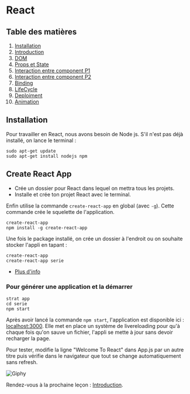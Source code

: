 # React

## Table des matières

1. [Installation](./Installation.md) 
2. [Introduction](./introduction.md) 
3. [DOM](./Dom.md)
4. [Props et State](./PropsEtState.md)
5. [Interaction entre component P1](./InteractionEntreComponentPartie1.md) 
6. [Interaction entre component P2](./InteractionEntreComponentPartie2.md) 
7. [Binding](./Binding.md)
8. [LifeCycle](./LifeCycle.md)
9. [Deploiment](./Deploiment.md)
10. [Animation](./Animations.md)


## Installation
Pour travailler en React, nous avons besoin de Node js. S'il n'est pas déjà installé, on lance le terminal :

```
sudo apt-get update
sudo apt-get install nodejs npm
```

## Create React App
- Crée un dossier pour React dans lequel on mettra tous les projets.
- Installe et crée ton projet React avec le terminal.

Enfin utilise la commande `create-react-app` en global (avec `-g`). Cette commande crée le squelette de l'application.

```
create-react-app
npm install -g create-react-app
```

Une fois le package installé, on crée un dossier à l'endroit ou on souhaite stocker l'appli en tapant :

```
create-react-app
create-react-app serie
```
- [Plus d'info](https://reactjs.org/docs/installation.html)

### Pour générer une application et la démarrer

```
strat app
cd serie
npm start
```

Après avoir lancé la commande `npm start`, l'application est disponible ici : [localhost:3000](localhost:3000). Elle met en place un système de livereloading pour qu'à chaque fois qu'on sauve un fichier, l'appli se mette à jour sans devoir recharger la page.

Pour tester, modifie la ligne "Welcome To React" dans App.js par un autre titre puis vérifie dans le navigateur que tout se change automatiquement sans refresh.

![Giphy](https://media.giphy.com/media/pt0EKLDJmVvlS/giphy.gif)

Rendez-vous à la prochaine leçon : [Introduction](./introduction.md).
